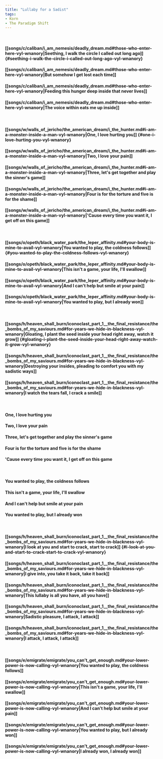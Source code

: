 ```yaml
---
title: "Lullaby for a Sadist"
tags:
- Korn
- The Paradigm Shift
---
```

&nbsp;
#### [[songs/c/caliban/i_am_nemesis/deadly_dream.md#those-who-enter-here-vyl-wnanory|Seething, I walk the circle I called out long ago]] {#seething-i-walk-the-circle-i-called-out-long-ago-vyl-wnanory}
#### [[songs/c/caliban/i_am_nemesis/deadly_dream.md#those-who-enter-here-vyl-wnanory|But somehow I get lost each time]]
#### [[songs/c/caliban/i_am_nemesis/deadly_dream.md#those-who-enter-here-vyl-wnanory|Feeding this hunger deep inside that never lives]]
#### [[songs/c/caliban/i_am_nemesis/deadly_dream.md#those-who-enter-here-vyl-wnanory|The voice within eats me up inside]]
&nbsp;
#### [[songs/w/walls_of_jericho/the_american_dream/i_the_hunter.md#i-am-a-monster-inside-a-man-vyl-wnanory|One, I love hurting you]] {#one-i-love-hurting-you-vyl-wnanory}
#### [[songs/w/walls_of_jericho/the_american_dream/i_the_hunter.md#i-am-a-monster-inside-a-man-vyl-wnanory|Two, I love your pain]]
#### [[songs/w/walls_of_jericho/the_american_dream/i_the_hunter.md#i-am-a-monster-inside-a-man-vyl-wnanory|Three, let's get together and play the sinner's game]]
#### [[songs/w/walls_of_jericho/the_american_dream/i_the_hunter.md#i-am-a-monster-inside-a-man-vyl-wnanory|Four is for the torture and five is for the shame]]
#### [[songs/w/walls_of_jericho/the_american_dream/i_the_hunter.md#i-am-a-monster-inside-a-man-vyl-wnanory|'Cause every time you want it, I get off on this game]]
&nbsp;
#### [[songs/o/opeth/black_water_park/the_leper_affinity.md#your-body-is-mine-to-avail-vyl-wnanory|You wanted to play, the coldness follows]] {#you-wanted-to-play-the-coldness-follows-vyl-wnanory}
#### [[songs/o/opeth/black_water_park/the_leper_affinity.md#your-body-is-mine-to-avail-vyl-wnanory|This isn't a game, your life, I'll swallow]]
#### [[songs/o/opeth/black_water_park/the_leper_affinity.md#your-body-is-mine-to-avail-vyl-wnanory|And I can't help but smile at your pain]]
#### [[songs/o/opeth/black_water_park/the_leper_affinity.md#your-body-is-mine-to-avail-vyl-wnanory|You wanted to play, but I already won]]
&nbsp;
#### [[songs/h/heaven_shall_burn/iconoclast_part_1__the_final_resistance/the_bombs_of_my_saviours.md#for-years-we-hide-in-blackness-vyl-wnanory|Gloating, I plant the seed inside your head right away, watch it grow]] {#gloating-i-plant-the-seed-inside-your-head-right-away-watch-it-grow-vyl-wnanory}
#### [[songs/h/heaven_shall_burn/iconoclast_part_1__the_final_resistance/the_bombs_of_my_saviours.md#for-years-we-hide-in-blackness-vyl-wnanory|Destroying your insides, pleading to comfort you with my sadistic ways]]
#### [[songs/h/heaven_shall_burn/iconoclast_part_1__the_final_resistance/the_bombs_of_my_saviours.md#for-years-we-hide-in-blackness-vyl-wnanory|I watch the tears fall, I crack a smile]]
&nbsp;
#### One, I love hurting you
#### Two, I love your pain
#### Three, let's get together and play the sinner's game
#### Four is for the torture and five is for the shame
#### 'Cause every time you want it, I get off on this game
&nbsp;
#### You wanted to play, the coldness follows
#### This isn't a game, your life, I'll swallow
#### And I can't help but smile at your pain
#### You wanted to play, but I already won
&nbsp;
#### [[songs/h/heaven_shall_burn/iconoclast_part_1__the_final_resistance/the_bombs_of_my_saviours.md#for-years-we-hide-in-blackness-vyl-wnanory|I look at you and start to crack, start to crack]] {#i-look-at-you-and-start-to-crack-start-to-crack-vyl-wnanory}
#### [[songs/h/heaven_shall_burn/iconoclast_part_1__the_final_resistance/the_bombs_of_my_saviours.md#for-years-we-hide-in-blackness-vyl-wnanory|I give into, you take it back, take it back]]
#### [[songs/h/heaven_shall_burn/iconoclast_part_1__the_final_resistance/the_bombs_of_my_saviours.md#for-years-we-hide-in-blackness-vyl-wnanory|This lullaby is all you have, all you have]]
#### [[songs/h/heaven_shall_burn/iconoclast_part_1__the_final_resistance/the_bombs_of_my_saviours.md#for-years-we-hide-in-blackness-vyl-wnanory|Sadistic pleasure, I attack, I attack]]
#### [[songs/h/heaven_shall_burn/iconoclast_part_1__the_final_resistance/the_bombs_of_my_saviours.md#for-years-we-hide-in-blackness-vyl-wnanory|I attack, I attack, I attack]]
&nbsp;
#### [[songs/e/emigrate/emigrate/you_can’t_get_enough.md#your-lower-power-is-now-calling-vyl-wnanory|You wanted to play, the coldness follows]]
#### [[songs/e/emigrate/emigrate/you_can’t_get_enough.md#your-lower-power-is-now-calling-vyl-wnanory|This isn't a game, your life, I'll swallow]]
#### [[songs/e/emigrate/emigrate/you_can’t_get_enough.md#your-lower-power-is-now-calling-vyl-wnanory|And I can't help but smile at your pain]]
#### [[songs/e/emigrate/emigrate/you_can’t_get_enough.md#your-lower-power-is-now-calling-vyl-wnanory|You wanted to play, but I already won]]
#### [[songs/e/emigrate/emigrate/you_can’t_get_enough.md#your-lower-power-is-now-calling-vyl-wnanory|I already won, I already won]]
